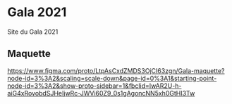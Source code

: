 # Gala 2021

Site du Gala 2021

## Maquette

https://www.figma.com/proto/LtpAsCxdZMDS3OjCI63zgn/Gala-maquette?node-id=3%3A2&scaling=scale-down&page-id=0%3A1&starting-point-node-id=3%3A2&show-proto-sidebar=1&fbclid=IwAR2U-h-aiG4xRovobdSJHeIjwRc-JWVi60Z9_0s1gAgoncNN5xh0GtHI3Tw
